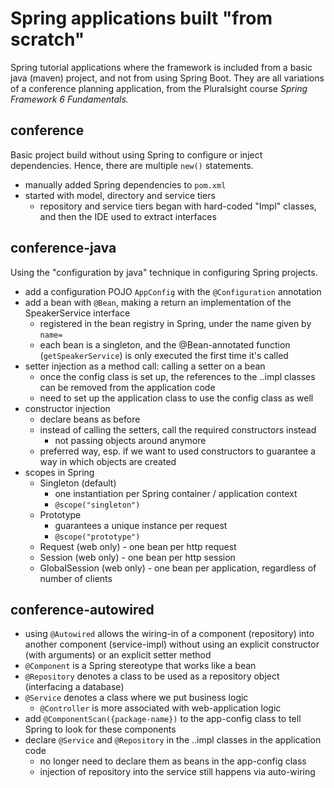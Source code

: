 # Spring applications built "from scratch"
Spring tutorial applications where the framework is included from a basic java (maven) project, and not from using Spring Boot.
They are all variations of a conference planning application, from the Pluralsight course *Spring Framework 6 Fundamentals.*

## conference
Basic project build without using Spring to configure or inject dependencies. Hence, there are multiple `new()` statements.

* manually added Spring dependencies to `pom.xml`
* started with model, directory and service tiers
  * repository and service tiers began with hard-coded "Impl" classes, and then the IDE used to extract interfaces

## conference-java
Using the "configuration by java" technique in configuring Spring projects.

* add a configuration POJO `AppConfig` with the `@Configuration` annotation
* add a bean with `@Bean`, making a return an implementation of the SpeakerService interface
  * registered in the bean registry in Spring, under the name given by `name=`
  * each bean is a singleton, and the @Bean-annotated function (`getSpeakerService`) is only executed the first time it's called
* setter injection as a method call: calling a setter on a bean
  * once the config class is set up, the references to the ..impl classes can be removed from the application code
  * need to set up the application class to use the config class as well
* constructor injection
  * declare beans as before
  * instead of calling the setters, call the required constructors instead
  	* not passing objects around anymore
  * preferred way, esp. if we want to used constructors to guarantee a way in which objects are created 
* scopes in Spring
  * Singleton (default)
	* one instantiation per Spring container / application context
	* `@scope("singleton")`
  * Prototype
	* guarantees a unique instance per request
	* `@scope("prototype")`
  * Request (web only) - one bean per http request
  * Session (web only) - one bean per http session
  * GlobalSession (web only) - one bean per application, regardless of number of clients

## conference-autowired
* using `@Autowired` allows the wiring-in of a component (repository) into another component (service-impl) without using an explicit constructor (with arguments) or an explicit setter method
* `@Component` is a Spring stereotype that works like a bean
* `@Repository` denotes a class to be used as a repository object (interfacing a database)
* `@Service` denotes a class where we put business logic
	* `@Controller` is more associated with web-application logic
* add `@ComponentScan({package-name})` to the app-config class to tell Spring to look for these components
* declare `@Service` and `@Repository` in the ..impl classes in the application code
	* no longer need to declare them as beans in the app-config class
	* injection of repository into the service still happens via auto-wiring

